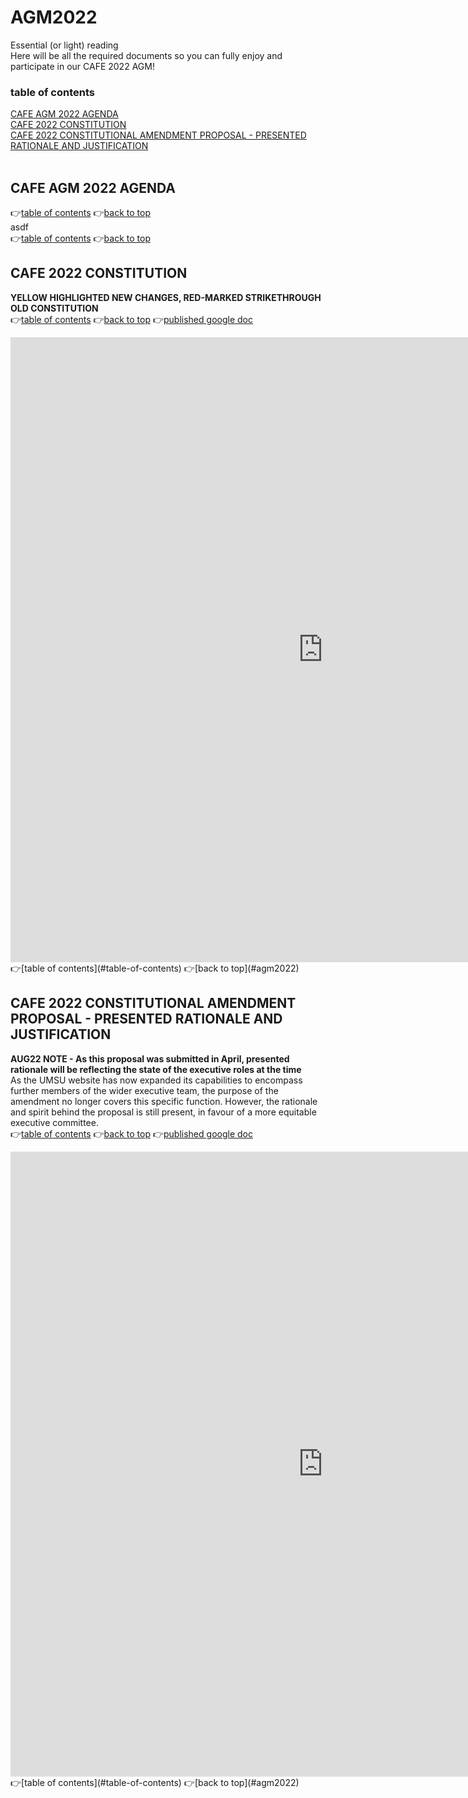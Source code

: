 # AGM2022
Essential (or light) reading <br>
Here will be all the required documents so you can fully enjoy and participate in our CAFE 2022 AGM! <br>
### table of contents
[CAFE AGM 2022 AGENDA](#cafe-agm-2022-agenda)<br>
[CAFE 2022 CONSTITUTION](#cafe-2022-constitution)<br>
[CAFE 2022 CONSTITUTIONAL AMENDMENT PROPOSAL - PRESENTED RATIONALE AND JUSTIFICATION](#cafe-2022-constitutional-amendment-proposal---presented-rationale-and-justification)<br>
<br>

## CAFE AGM 2022 AGENDA 
👉[table of contents](#table-of-contents) 
👉[back to top](#agm2022)
<br>asdf<br>
👉[table of contents](#table-of-contents)
👉[back to top](#agm2022)
<br>

## CAFE 2022 CONSTITUTION 
**YELLOW HIGHLIGHTED NEW CHANGES, RED-MARKED STRIKETHROUGH OLD CONSTITUTION**<br>
👉[table of contents](#table-of-contents) 
👉[back to top](#agm2022) 
👉[published google doc](https://docs.google.com/document/d/e/2PACX-1vS3A8G8h2j7Ymr_uYOPg4l7tnueu5TWp0jz33wVIkT05_XNxOZUwsXqjKdmUvj5BA/pub)
<iframe src="https://docs.google.com/document/d/e/2PACX-1vS3A8G8h2j7Ymr_uYOPg4l7tnueu5TWp0jz33wVIkT05_XNxOZUwsXqjKdmUvj5BA/pub?embedded=true" style="border:0px #ffffff none;" name="constitution" scrolling="yes" frameborder="1" marginheight="0px" marginwidth="0px" height="1000px" width="1000px" allowfullscreen></iframe>
<br>👉[table of contents](#table-of-contents) 
👉[back to top](#agm2022)
<br>

## CAFE 2022 CONSTITUTIONAL AMENDMENT PROPOSAL - PRESENTED RATIONALE AND JUSTIFICATION
**AUG22 NOTE - As this proposal was submitted in April, presented rationale will be reflecting the state of the executive roles at the time**<br>
As the UMSU website has now expanded its capabilities to encompass further members of the wider executive team, the purpose of the amendment no longer covers this specific function. However, the rationale and spirit behind the proposal is still present, in favour of a more equitable executive committee.<br>
👉[table of contents](#table-of-contents) 
👉[back to top](#agm2022) 
👉[published google doc](https://docs.google.com/document/d/e/2PACX-1vSc1qC2UM9VHWMxZ01mEeosm4tYobdrRjX3BtMUAIvux76JBOqXM9Pg3jaZ0FWacA/pub)
<iframe src="https://docs.google.com/document/d/e/2PACX-1vSc1qC2UM9VHWMxZ01mEeosm4tYobdrRjX3BtMUAIvux76JBOqXM9Pg3jaZ0FWacA/pub?embedded=true" style="border:0px #ffffff none;" name="proposal" scrolling="yes" frameborder="1" marginheight="0px" marginwidth="0px" height="1000px" width="1000px" allowfullscreen></iframe>
<br>👉[table of contents](#table-of-contents) 
👉[back to top](#agm2022)
<br>
